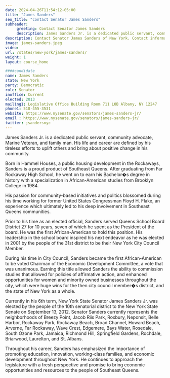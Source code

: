 ```yaml
---
date: 2024-04-26T11:54:12-05:00
title: "James Sanders"
seo_title: "contact Senator James Sanders"
subheader:
     greeting: Contact Senator James Sanders
     description: James Sanders Jr. is a dedicated public servant, community advocate, Marine Veteran, and family man. His life and career are defined by his tireless efforts to uplift others and bring about positive change in his community.
description: Contact Senator James Sanders of New York. Contact information for James Sanders includes email address, phone number, and mailing address.
image: james-sanders.jpeg
video:
url: /states/new-york/james-sanders/
weight: 1
layout: course_home

####candidate
name: James Sanders
state: New York
party: Democratic
role: Senator
inoffice: Current
elected: 2013
mailing1: Legislative Office Building Room 711 LOB Albany, NY 12247
phone1: 518-455-3531
website: https://www.nysenate.gov/senators/james-sanders-jr/
email : https://www.nysenate.gov/senators/james-sanders-jr/
twitter: jsandersnyc
---
```

James Sanders Jr. is a dedicated public servant, community advocate, Marine Veteran, and family man. His life and career are defined by his tireless efforts to uplift others and bring about positive change in his community.

Born in Hammel Houses, a public housing development in the Rockaways, Sanders is a proud product of Southeast Queens. After graduating from Far Rockaway High School, he went on to earn his Bachelor�s degree in history with a specialization in African-American studies from Brooklyn College in 1984.

His passion for community-based initiatives and politics blossomed during his time working for former United States Congressman Floyd H. Flake, an experience which ultimately led to his deep involvement in Southeast Queens communities.

Prior to his time as an elected official, Sanders served Queens School Board District 27 for 10 years, seven of which he spent as the President of the board. He was the first African-American to hold this position. His leadership in the school board inspired his next endeavor as he was elected in 2001 by the people of the 31st district to be their New York City Council Member.

During his time in City Council, Sanders became the first African-American to be voted Chairman of the Economic Development Committee, a vote that was unanimous. Earning this title allowed Sanders the ability to commission studies that allowed for policies of affirmative action, and enhanced opportunities for women and minority owned businesses throughout the city, which were huge wins for the then city council member�s district, and the state of New York as a whole.

Currently in his 6th term, New York State Senator James Sanders Jr. was elected by the people of the 10th senatorial district to the New York State Senate on September 13, 2012. Senator Sanders currently represents the neighborhoods of Breezy Point, Jacob Riis Park, Roxbury, Neponsit, Belle Harbor, Rockaway Park, Rockaway Beach, Broad Channel, Howard Beach, Arverne, Far Rockaway, Wave Crest, Edgemere, Bays Water, Rosedale, South Ozone Park, Jamaica, Richmond Hill, Springfield Gardens, Rochdale, Briarwood, Laurelton, and St. Albans.

Throughout his career, Sanders has emphasized the importance of promoting education, innovation, working-class families, and economic development throughout New York. He continues to approach the legislature with a fresh perspective and promise to bring economic opportunities and resources to the people of Southeast Queens.
